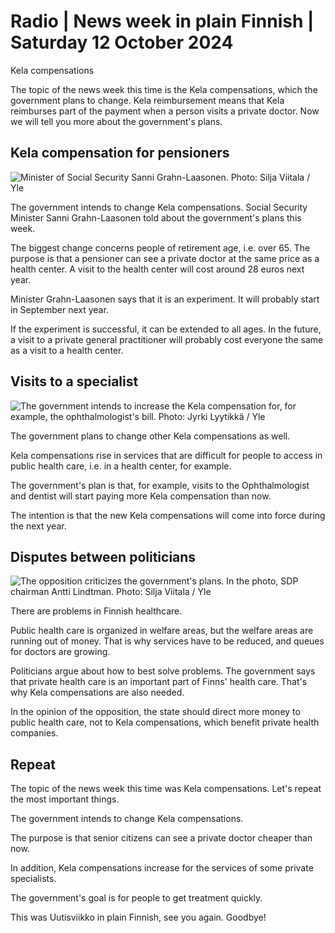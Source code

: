 # Radio \| News week in plain Finnish \| Saturday 12 October 2024

Kela compensations

The topic of the news week this time is the Kela compensations, which the government plans to change. Kela reimbursement means that Kela reimburses part of the payment when a person visits a private doctor. Now we will tell you more about the government's plans.

## Kela compensation for pensioners

![Minister of Social Security Sanni Grahn-Laasonen. Photo: Silja Viitala / Yle](https://images.cdn.yle.fi/image/upload/c_crop,h_3261,w_5798,x_0,y_528/ar_1.7777777777777777,c_fill,g_faces,h_431,w_767/dpr_1.0/q_auto:eco/f_auto/fl_lossy/v1728463793/39-135374366f3eb7d25e42)

The government intends to change Kela compensations. Social Security Minister Sanni Grahn-Laasonen told about the government's plans this week.

The biggest change concerns people of retirement age, i.e. over 65. The purpose is that a pensioner can see a private doctor at the same price as a health center. A visit to the health center will cost around 28 euros next year.

Minister Grahn-Laasonen says that it is an experiment. It will probably start in September next year.

If the experiment is successful, it can be extended to all ages. In the future, a visit to a private general practitioner will probably cost everyone the same as a visit to a health center.

## Visits to a specialist

![The government intends to increase the Kela compensation for, for example, the ophthalmologist's bill. Photo: Jyrki Lyytikkä / Yle](https://images.cdn.yle.fi/image/upload/c_crop,h_2723,w_4840,x_0,y_197/ar_1.7777777777777777,c_fill,g_faces,h_431,w_767/dpr_1.0/q_auto:eco/f_auto/fl_lossy/v1706043961/39-7595645ff48602b9fdd)

The government plans to change other Kela compensations as well.

Kela compensations rise in services that are difficult for people to access in public health care, i.e. in a health center, for example.

The government's plan is that, for example, visits to the Ophthalmologist and dentist will start paying more Kela compensation than now.

The intention is that the new Kela compensations will come into force during the next year.

## Disputes between politicians

![The opposition criticizes the government's plans. In the photo, SDP chairman Antti Lindtman. Photo: Silja Viitala / Yle](https://images.cdn.yle.fi/image/upload/c_crop,h_3375,w_6000,x_0,y_170/ar_1.7777777777777777,c_fill,g_faces,h_431,w_767/dpr_1.0/q_auto:eco/f_auto/fl_lossy/v1727184692/39-135328466f2bb322df03)

There are problems in Finnish healthcare.

Public health care is organized in welfare areas, but the welfare areas are running out of money. That is why services have to be reduced, and queues for doctors are growing.

Politicians argue about how to best solve problems. The government says that private health care is an important part of Finns' health care. That's why Kela compensations are also needed.

In the opinion of the opposition, the state should direct more money to public health care, not to Kela compensations, which benefit private health companies.

## Repeat

The topic of the news week this time was Kela compensations. Let's repeat the most important things.

The government intends to change Kela compensations.

The purpose is that senior citizens can see a private doctor cheaper than now.

In addition, Kela compensations increase for the services of some private specialists.

The government's goal is for people to get treatment quickly.

This was Uutisviikko in plain Finnish, see you again. Goodbye!
